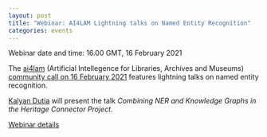 ```yaml
---
layout: post
title: "Webinar: AI4LAM Lightning talks on Named Entity Recognition"
categories: events
---
```


Webinar date and time: 16.00 GMT, 16 February 2021

The [ai4lam](https://sites.google.com/view/ai4lam) (Artificial Intellegence for Libraries, Archives and Museums) [community call on 16 February 2021](https://docs.google.com/document/d/1gOQEPqSEBAkqpy6KtRsEIm5g1vCjsxdmnlkeO3YJM3Y/) features lightning talks on named entity recognition.

[Kalyan Dutia](https://kalyan.link) will present the talk _Combining NER and Knowledge Graphs in the Heritage Connector Project_. 

[Webinar details](https://docs.google.com/document/d/1gOQEPqSEBAkqpy6KtRsEIm5g1vCjsxdmnlkeO3YJM3Y/)
